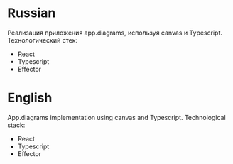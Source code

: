 # Russian
Реализация приложения app.diagrams, используя canvas и Typescript. Технологический стек:
  - React
  - Typescript
  - Effector


# English
App.diagrams implementation using canvas and Typescript. Technological stack:
  - React 
  - Typescript
  - Effector
